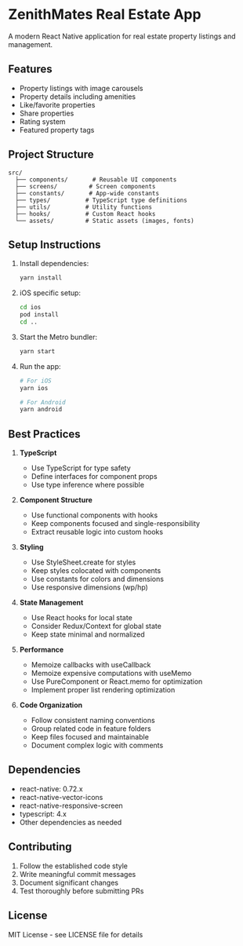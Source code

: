 # ZenithMates Real Estate App

A modern React Native application for real estate property listings and management.

## Features

- Property listings with image carousels
- Property details including amenities
- Like/favorite properties
- Share properties
- Rating system
- Featured property tags

## Project Structure

```
src/
  ├── components/       # Reusable UI components
  ├── screens/         # Screen components
  ├── constants/       # App-wide constants
  ├── types/          # TypeScript type definitions
  ├── utils/          # Utility functions
  ├── hooks/          # Custom React hooks
  └── assets/         # Static assets (images, fonts)
```

## Setup Instructions

1. Install dependencies:
   ```bash
   yarn install
   ```

2. iOS specific setup:
   ```bash
   cd ios
   pod install
   cd ..
   ```

3. Start the Metro bundler:
   ```bash
   yarn start
   ```

4. Run the app:
   ```bash
   # For iOS
   yarn ios

   # For Android
   yarn android
   ```

## Best Practices

1. **TypeScript**
   - Use TypeScript for type safety
   - Define interfaces for component props
   - Use type inference where possible

2. **Component Structure**
   - Use functional components with hooks
   - Keep components focused and single-responsibility
   - Extract reusable logic into custom hooks

3. **Styling**
   - Use StyleSheet.create for styles
   - Keep styles colocated with components
   - Use constants for colors and dimensions
   - Use responsive dimensions (wp/hp)

4. **State Management**
   - Use React hooks for local state
   - Consider Redux/Context for global state
   - Keep state minimal and normalized

5. **Performance**
   - Memoize callbacks with useCallback
   - Memoize expensive computations with useMemo
   - Use PureComponent or React.memo for optimization
   - Implement proper list rendering optimization

6. **Code Organization**
   - Follow consistent naming conventions
   - Group related code in feature folders
   - Keep files focused and maintainable
   - Document complex logic with comments

## Dependencies

- react-native: 0.72.x
- react-native-vector-icons
- react-native-responsive-screen
- typescript: 4.x
- Other dependencies as needed

## Contributing

1. Follow the established code style
2. Write meaningful commit messages
3. Document significant changes
4. Test thoroughly before submitting PRs

## License

MIT License - see LICENSE file for details
